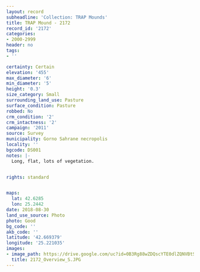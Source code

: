 ```yaml
---
layout: record
subheadline: 'Collection: TRAP Mounds'
title: TRAP Mound - 2172
record_id: '2172'
categories:
- 2000-2999
header: no
tags:
- ''

certainty: Certain
elevation: '455'
max_diameter: '6'
min_diameter: '5'
height: '0.3'
size_category: Small
surrounding_land_use: Pasture
surface_condition: Pasture
robbed: No
crm_condition: '2'
crm_intactness: '2'
campaign: '2011'
source: Survey
municipality: Gorno Sahrane necropolis
locality: ''
bgcode: DS001
notes: |-
  Long, flat, lots of vegetation.


rights: standard


maps:
  lat: 42.6285
  lon: 25.2442
date: 2018-08-30
land_use_source: Photo
photo: Good
bg_code: ''
akb_code: ''
latitude: '42.669379'
longitude: '25.221035'
images:
- image_path: https://drive.google.com/uc?id=0B3Rg88wZDQscYTE0dlZQNVBtSG8
  title: 2172_Overview_S.JPG
---
```

